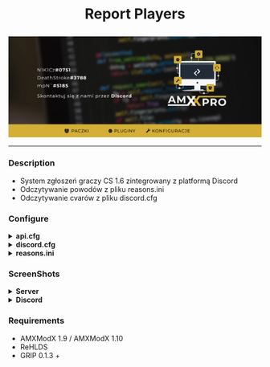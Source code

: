 <div align="center">
<h1><p></p>Report Players<p></p></h1>
<img src="https://github.com/AmxxPro-pl/.github/blob/main/Banner.png"></img>
</div>

---

### Description
- System zgłoszeń graczy CS 1.6 zintegrowany z platformą Discord
- Odczytywanie powodów z pliku reasons.ini
- Odczytywanie cvarów z pliku discord.cfg

</div>

### Configure
<details>
  <summary><b>api.cfg</b></summary>

```
;===================== » API - Configuration « =====================
;                     Autor: N1K1Cz
;                     Strona: © AmxxPro.pl

"Discord"
{
"report" "https://discord.com/api/webhooks/ID"
}

;===================== » API - Configuration « =====================
```
</details>

<details>
  <summary><b>discord.cfg</b></summary>

```
;===================== » Discord - Configuration « =====================
;                     Autor pluginu: N1K1Cz
;                     Strona: © AmxxPro.pl

;Glowny prefix pluginu ( [» AmxxPro.pl «] - Domyślnie )
amxxpro_discord_prefix "[» AmxxPro.pl «]"

;Co ile czasu mozna wysylac zgloszenie? ( 300 - Domyślnie )
amxxpro_discord_interval "300"

;Jaką flage musi posiadać admin, żeby być wykrywanym jako admin? ( d - Domyślnie )
amxxpro_discord_report_flag "d"

;Możliwość zgłaszania adminów? ( 1 - Tak | 0 - Nie )
amxxpro_discord_report_admin "1"

;Pokazywać # przy adminie w menu zgłoszeń? ( 1 - Tak | 0 - Nie )
amxxpro_discord_show_admin "1"

;Pokazywać czas zgłoszenia? ( 1 - Tak | 0 - Nie )
amxxpro_discord_show_time "1"

;Pokazywać mape zgłoszenia? ( 1 - Tak | 0 - Nie )
amxxpro_discord_show_map "1"

;Pokazywać powód zgłoszenia? ( 1 - Tak | 0 - Nie )
amxxpro_discord_show_reason "1"

;Czy ma być włączony własny powód zgłoszenia? ( 1 - Tak | 0 - Nie )
amxxpro_discord_my_reason "1"

;Pokazywać gracza, który zgłosił? ( 1 - Tak | 0 - Nie )
amxxpro_discord_show_player "1"

;Powiadamiać adminów o zgłoszeniu na czacie? ( 1 - Tak | 0 - Nie )
amxxpro_discord_show_ping "1"

;Pokazywać grafikę nad footerem? ( 1 - Tak | 0 - Nie )
amxxpro_discord_show_footer_img "1"

;Pokazywać grafikę thumbnail? ( 1 - Tak | 0 - Nie )
amxxpro_discord_show_thumbnail_img "1"

;ID Grup, które mają zostać oznaczone? ( @everyone - domyslnie )
amxxpro_discord_id_ranga "@everyone"

;Jaka ma byc wyswietlana nazwa forum w konsoli?
amxxpro_contact_forum "AmxxPro.pl"

;Nazwa BOT'a
amxxpro_discord_bot_name "AmxxPro.pl - Report Player"

;Avatar BOT'a
amxxpro_discord_bot_avatar "https://i.imgur.com/EDUv58r.png"

;Tytuł BOT'a
amxxpro_discord_bot_title "ReportBot - AmxxPro.PL"

;Grafika nad footerem
amxxpro_discord_footer_img "https://i.imgur.com/nlCnT4I.png"

//Kolor EMBED ( 12092939 - domyslnie)
amxxpro_discord_color "12092939"

;Grafika thumbnail
amxxpro_discord_thumbnail_img "https://i.imgur.com/EDUv58r.png"

;===================== » Discord - Configuration « =====================
```
</details>

<details>
  <summary><b>reasons.ini</b></summary>

```
;===================== » Reasons - Configuration « =====================
;                     Autor: N1K1Cz
;                     Strona: © AmxxPro.pl

"Cheater"
"Wyzywa"
"Naduzywa Mikro"
"Nie wykonuje cel mapy"

;===================== » Reasons - Configuration « =====================
```
</details>

### ScreenShots

<details>
  <summary><b>Server</b></summary>
  
  - Chat
  
  <img src="https://github.com/AmxxPro-pl/Report-Players/blob/main/img/chat.png"></img>
  - Interval Time
  
  <img src="https://github.com/AmxxPro-pl/Report-Players/blob/main/img/time.png"></img>
  - Menu Players
  
  <img src="https://github.com/AmxxPro-pl/Report-Players/blob/main/img/players.png"></img>
  - Menu Reasons
  
  <img src="https://github.com/AmxxPro-pl/Report-Players/blob/main/img/reasons.png"></img>
</details>
<details>
  <summary><b>Discord</b></summary>
  
  - Discord Message
  
  <img src="https://github.com/AmxxPro-pl/Report-Players/blob/main/img/F8C093D3-3F56-4B5C-B79C-3875E92E14AF.jpeg"></img>
</details>

### Requirements 
- AMXModX 1.9 / AMXModX 1.10
- ReHLDS
- GRIP 0.1.3 +
